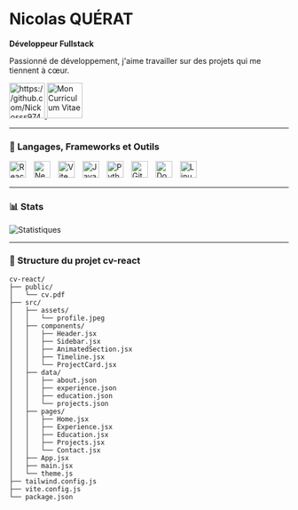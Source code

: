 # Nicolas QUÉRAT
**Développeur Fullstack**

Passionné de développement, j'aime travailler sur des projets qui me tiennent à cœur.

<p align="left">
    <a href="https://github.com/Nickosss97435">
        <img alt="https://github.com/Nickosss97435" title="https://github.com/Nickosss97435" src="https://cv.b2nservices.com/media/logo.png" width="64"/>
    </a>
    <a href="https://cv-nickosss35974.vercel.app/">
        <img alt="Mon Curriculum Vitae" title="Voir le site" src="https://api.iconify.design/mdi:link.svg" width="64"/>
    </a>
    <a href="https://www.youtube.com">
        <i class="fab fa-youtube" style="font-size: 64px; color: red;"></i>
    </a>
</p>

---

### 🧰 Langages, Frameworks et Outils

<p align="left">
    <img src="https://cdn.jsdelivr.net/gh/devicons/devicon/icons/react/react-original.svg" alt="React" width="30px" style="padding-right:10px;" />
    <img src="https://cdn.jsdelivr.net/gh/devicons/devicon/icons/nextjs/nextjs-original.svg" alt="Next.js" width="30px" style="padding-right:10px;" />
    <img src="https://cdn.jsdelivr.net/gh/vitejs/vite/docs/public/logo.svg" alt="Vite" width="30px" style="padding-right:10px;" />
    <img src="https://cdn.jsdelivr.net/gh/devicons/devicon/icons/javascript/javascript-plain.svg" alt="JavaScript" width="30px" style="padding-right:10px;" />
    <img src="https://cdn.jsdelivr.net/gh/devicons/devicon/icons/python/python-original.svg" alt="Python" width="30px" style="padding-right:10px;" />
    <img src="https://cdn.jsdelivr.net/gh/devicons/devicon/icons/git/git-original.svg" alt="Git" width="30px" style="padding-right:10px;" />
    <img src="https://cdn.jsdelivr.net/gh/devicons/devicon/icons/docker/docker-original.svg" alt="Docker" width="30px" style="padding-right:10px;" />
    <img src="https://cdn.jsdelivr.net/gh/devicons/devicon/icons/linux/linux-original.svg" alt="Linux" width="30px" style="padding-right:10px;" />
</p>

---

### 📊 Stats

![Statistiques](https://github-readme-stats.vercel.app/api?username=Nickosss97435&show_icons=true&theme=gruvbox)

---

### 📁 Structure du projet cv-react

```plaintext
cv-react/
├── public/
│   └── cv.pdf
├── src/
│   ├── assets/
│   │   └── profile.jpeg
│   ├── components/
│   │   ├── Header.jsx
│   │   ├── Sidebar.jsx
│   │   ├── AnimatedSection.jsx
│   │   ├── Timeline.jsx
│   │   └── ProjectCard.jsx
│   ├── data/
│   │   ├── about.json
│   │   ├── experience.json
│   │   ├── education.json
│   │   └── projects.json
│   ├── pages/
│   │   ├── Home.jsx
│   │   ├── Experience.jsx
│   │   ├── Education.jsx
│   │   ├── Projects.jsx
│   │   └── Contact.jsx
│   ├── App.jsx
│   ├── main.jsx
│   └── theme.js
├── tailwind.config.js
├── vite.config.js
└── package.json